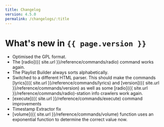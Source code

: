 ```yaml
---
title: Changelog
version: 4.5.0
permalink: /changelogs/:title
---
```


# What's new in `{{ page.version }}`
- Optimised the GPL format.
- The [radio]({{ site.url }}/reference/commands/radio) command works again.
- The Playlist Builder always sorts alphabetically.
- Switched to a different HTML parser. This should make the commands [lyrics]({{ site.url }}/reference/commands/lyrics) and [version]({{ site.url }}/reference/commands/version) as well as some [radio]({{ site.url }}/reference/commands/radio)-station info crawlers work again.
- [execute]({{ site.url }}/reference/commands/execute) command improvements
- Timestamp Extractor fix
- [volume]({{ site.url }}/reference/commands/volume) function uses an exponential function to determine the correct value now.
